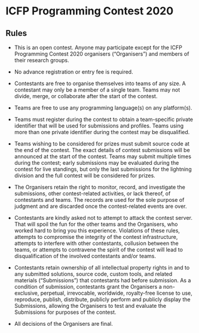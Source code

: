 # ICFP Programming Contest 2020
## Rules

- This is an open contest. Anyone may participate except for the ICFP Programming Contest 2020 organisers (“Organisers”) and members of their research groups.

- No advance registration or entry fee is required.

- Contestants are free to organise themselves into teams of any size. A contestant may only be a member of a single team. Teams may not divide, merge, or collaborate after the start of the contest.

- Teams are free to use any programming language(s) on any platform(s).

- Teams must register during the contest to obtain a team-specific private identifier that will be used for submissions and profiles. Teams using more than one private identifier during the contest may be disqualified.

- Teams wishing to be considered for prizes must submit source code at the end of the contest. The exact details of contest submissions will be announced at the start of the contest. Teams may submit multiple times during the contest; early submissions may be evaluated during the contest for live standings, but only the last submissions for the lightning division and the full contest will be considered for prizes.

- The Organisers retain the right to monitor, record, and investigate the submissions, other contest-related activities, or lack thereof, of contestants and teams. The records are used for the sole purpose of judgment and are discarded once the contest-related events are over.

- Contestants are kindly asked not to attempt to attack the contest server. That will spoil the fun for the other teams and the Organisers, who worked hard to bring you this experience. Violations of these rules, attempts to compromise the integrity of the contest infrastructure, attempts to interfere with other contestants, collusion between the teams, or attempts to contravene the spirit of the contest will lead to disqualification of the involved contestants and/or teams.

- Contestants retain ownership of all intellectual property rights in and to any submitted solutions, source code, custom tools, and related materials (“Submissions”) that contestants had before submission. As a condition of submission, contestants grant the Organisers a non-exclusive, perpetual, irrevocable, worldwide, royalty-free license to use, reproduce, publish, distribute, publicly perform and publicly display the Submissions, allowing the Organisers to test and evaluate the Submissions for purposes of the contest.
   
- All decisions of the Organisers are final.

